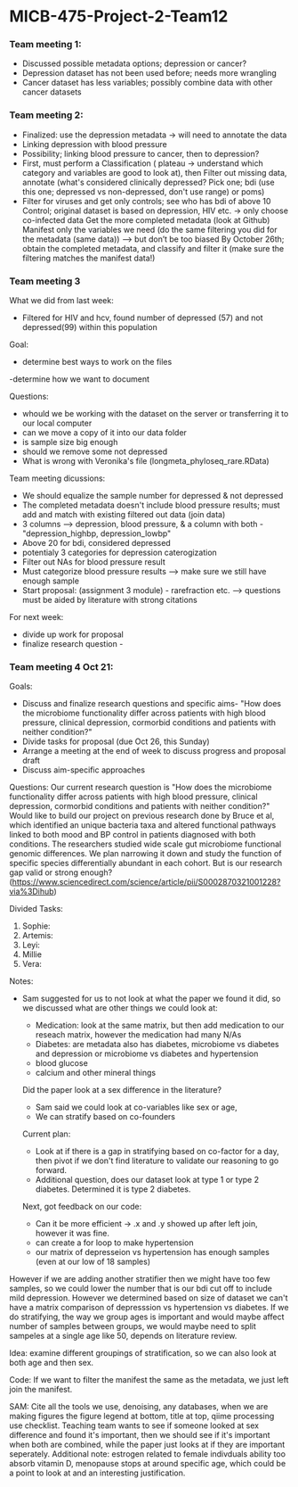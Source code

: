 # MICB-475-Project-2-Team12

### Team meeting 1:
- Discussed possible metadata options; depression or cancer?
- Depression dataset has not been used before; needs more wrangling
- Cancer dataset has less variables; possibly combine data with other cancer datasets

### Team meeting 2: 
- Finalized: use the depression metadata → will need to annotate the data
- Linking depression with blood pressure
- Possibility; linking blood pressure to cancer, then to depression?
- First, must perform a Classification ( plateau → understand which category and variables are good to look at), then Filter out missing data, annotate (what's considered clinically depressed? Pick one; bdi (use this one; depressed vs non-depressed, don't use range) or poms)
- Filter for viruses and get only controls; see who has bdi of above 10
Control; original dataset is based on depression, HIV etc. → only choose co-infected data
Get the more completed metadata (look at Github)
Manifest only the variables we need (do the same filtering you did for the metadata (same data)) --> but don’t be too biased 
By October 26th; obtain the completed metadata, and classify and filter it (make sure the filtering matches the manifest data!)

### Team meeting 3
What we did from last week:
- Filtered for HIV and hcv, found number of depressed (57) and not depressed(99) within this population

Goal: 

- determine best ways to work on the files

-determine how we want to document

Questions:
- whould we be working with the dataset on the server or transferring it to our local computer
- can we move a copy of it into our data folder
- is sample size big enough
- should we remove some not depressed
- What is wrong with Veronika's file (longmeta_phyloseq_rare.RData)

Team meeting dicussions:
- We should equalize the sample number for depressed & not depressed
- The completed metadata doesn't include blood pressure results; must add and match with existing filtered out data (join data)
- 3 columns --> depression, blood pressure, & a column with both - "depression_highbp, depression_lowbp"
- Above 20 for bdi, considered depressed
- potentialy 3 categories for depression caterogization
- Filter out NAs for blood pressure result
- Must categorize blood pressure results --> make sure we still have enough sample
- Start proposal: (assignment 3 module) -  rarefraction etc. --> questions must be aided by literature with strong citations

For next week:
- divide up work for proposal
- finalize research question -

### Team meeting 4 Oct 21:

Goals:
- Discuss and finalize research questions and specific aims- "How does the microbiome functionality differ across patients with high blood pressure, clinical depression, cormorbid conditions and patients with neither condition?" 
- Divide tasks for proposal (due Oct 26, this Sunday)
- Arrange a meeting at the end of week to discuss progress and proposal draft
- Discuss aim-specific approaches
  
Questions:
Our current research question is "How does the microbiome functionality differ across patients with high blood pressure, clinical depression, cormorbid conditions and patients with neither condition?" Would like to build our project on previous research done by Bruce et al, which identified an unique bacteria taxa and altered functional pathways linked to both mood and BP control in patients diagnosed with both conditions. The researchers studied wide scale gut microbiome functional genomic differences. We plan narrowing it down and study the function of specific species differentially abundant in each cohort. But is our research gap valid or strong enough? (https://www.sciencedirect.com/science/article/pii/S0002870321001228?via%3Dihub)

Divided Tasks:
1. Sophie: 
2. Artemis:
3. Leyi:
4. Millie
5. Vera:

Notes:
- Sam suggested for us to not look at what the paper we found it did, so we discussed what are other things we could look at:
  -  Medication: look at the same matrix, but then add medication to our reseach matrix, however the medication had many N/As
  -  Diabetes: are metadata also has diabetes, microbiome vs diabetes and depression or microbiome vs diabetes and hypertension
  -  blood glucose
  -  calcium and other mineral things
 
  Did the paper look at a sex difference in the literature?
  - Sam said we could look at co-variables like sex or age, 
  -  We can stratify based on co-founders
    
  Current plan:
  - Look at if there is a gap in stratifying based on co-factor for a day, then pivot if we don't find literature to validate our reasoning to go forward.
  - Additional question, does our dataset look at type 1 or type 2 diabetes. Determined it is type 2 diabetes.
 
  Next, got feedback on our code:
  - Can it be more efficient ->  .x and .y showed up after left join, however it was fine.
  - can create a for loop to make hypertension
  - our matrix of depresseion vs hypertension has enough samples (even at our low of 18 samples)
    
 However if we are adding another stratifier then we might have too few samples, so we could lower the number that is our bdi cut off to include mild depression.
 However we determined based on size of dataset we can't have a matrix comparison of depresssion vs hypertension vs diabetes.
 If we do stratifying, the way we group ages is important and would maybe affect number of samples between groups, we would maybe need to split sampeles at a single age like 50, depends on literature review.

Idea: examine different groupings of stratification, so we can also look at both age and then sex.

Code: If we want to filter the manifest the same as the metadata, we just left join the manifest.

SAM: Cite all the tools we use, denoising, any databases, when we are making figures the figure legend at bottom, title at top, qiime processing use checklist. Teaching team wants to see if someone looked at sex difference and found it's important, then we should see if it's important when both are combined, while the paper just looks at if they are important seperately.
Additional note: estrogen related to female indivduals ability too absorb vitamin D, menopause stops at around specific age, which could be a point to look at and an interesting justification.
    
